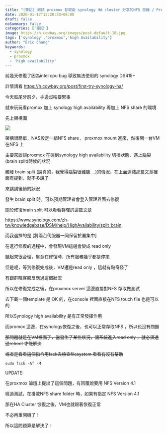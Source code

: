 ```yaml
---
title: "[筆記] 測試 proxmox 存取由 synology HA cluster 分享的NFS 目錄 / Proxmox With Synology High Availability"
date: 2020-01-17T12:20:33+08:00
draft: false
noSummary: false
categories: ['筆記']
image: https://h.cowbay.org/images/post-default-18.jpg
tags: ['synology','proxmox','high Availability']
author: "Eric Chang"
keywords:
  - synology
  - proxmox
  - 'high availability'
---
```


前幾天修復了因為intel cpu bug 導致無法使用的 synology DS415+

詳情請看 https://h.cowbay.org/post/first-try-synology-ha/

今天趁尾牙前夕，手邊沒啥要緊事

就來玩玩看promox 加上 synology high availability 再加上 NFS share 的環境

<!--more-->

先上架構圖

![](https://i.imgur.com/k7IDZ4Y.png)

架構很簡單，NAS設定一組NFS share， proxmox mount 進來，然後開一台VM在NFS 上

主要來談談proxmox 在碰到synology high availability 切換狀態、遇上腦裂(brain split)時候的狀況

觸發 brain split (說真的，我覺得腦裂很難聽 ...)的情況，在上面連結那篇文章裡面有提到，就不多說了

來講講後續的狀況

發生 brain split 時，可以預期管理者會登入管理界面去修復

關於修復brain split 可以看看群暉的這篇文章

https://www.synology.com/zh-tw/knowledgebase/DSM/help/HighAvailability/split_brain

而我選擇的是 [將兩台伺服器一同保留於叢集中] 

在進行修復的過程中，會發現VM這邊會變成 read only 

聽起來很合理，畢竟在修復時，所有服務幾乎都是停擺

但是呢，等到修復完成後，VM還是read only ，這就有點奇怪了

有跟群暉客服反應過這個狀況

所以在修復完成之後，在proxmox server 這邊直接對NFS 存取做測試

去下載一個template 是 OK 的，在console 裡面直接在NFS touch file 也是可以的

所以Synology high availability 是有正常發揮作用

而promox 這邊，在synology恢復之後，也可以正常存取NFS ，所以也沒有問題


~~那問題就是在VM裡面了，當發生了某些狀況，讓系統進入read only ，就必須透過reboot 才能解決~~

~~或者是看看這個指令用fsck去檢查filesystem 看看有沒有幫助~~

```
sudo fsck -Af -M
```

UPDATE:

在proxmox 論壇上提出了這個問題，有回覆說要用 NFS Version 4.1

經過測試，在掛載NFS share folder 時，如果有指定 NFS Version 4.1

那在HA Cluster 恢復之後，VM也就跟著恢復正常

不必再重開機了！

所以這問題算是解決了！


